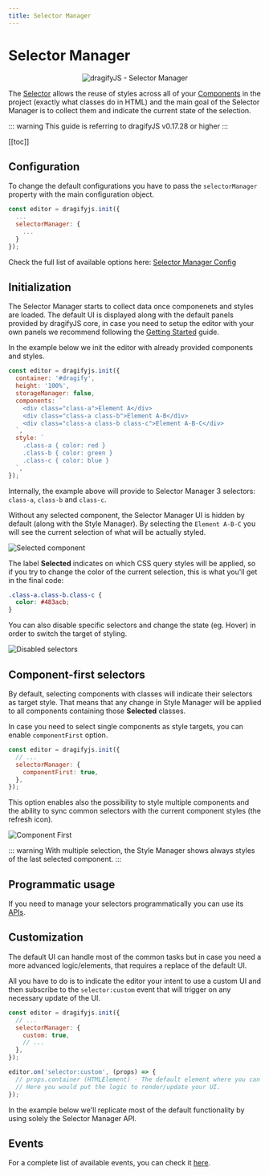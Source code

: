 ```yaml
---
title: Selector Manager
---
```


# Selector Manager

<p align="center"><img :src="$withBase('/selector-manager.jpg')" alt="dragifyJS - Selector Manager"/></p>

The [Selector] allows the reuse of styles across all of your [Components] in the project (exactly what classes do in HTML) and the main goal of the Selector Manager is to collect them and indicate the current state of the selection.

::: warning
This guide is referring to dragifyJS v0.17.28 or higher
:::

[[toc]]

## Configuration

To change the default configurations you have to pass the `selectorManager` property with the main configuration object.

```js
const editor = dragifyjs.init({
  ...
  selectorManager: {
    ...
  }
});
```

Check the full list of available options here: [Selector Manager Config](https://github.com/dragifyJS/dragifyjs/blob/master/src/selector_manager/config/config.ts)

## Initialization

The Selector Manager starts to collect data once componenets and styles are loaded. The default UI is displayed along with the default panels provided by dragifyJS core, in case you need to setup the editor with your own panels we recommend following the [Getting Started] guide.

In the example below we init the editor with already provided components and styles.

```js
const editor = dragifyjs.init({
  container: '#dragify',
  height: '100%',
  storageManager: false,
  components: `
    <div class="class-a">Element A</div>
    <div class="class-a class-b">Element A-B</div>
    <div class="class-a class-b class-c">Element A-B-C</div>
  `,
  style: `
    .class-a { color: red }
    .class-b { color: green }
    .class-c { color: blue }
  `,
});
```

Internally, the example above will provide to Selector Manager 3 selectors: `class-a`, `class-b` and `class-c`.

Without any selected component, the Selector Manager UI is hidden by default (along with the Style Manager). By selecting the `Element A-B-C` you will see the current selection of what will be actually styled.

<img :src="$withBase('/sm-selected-component.jpg')" alt="Selected component" style="display: block; margin: auto"/>

The label **Selected** indicates on which CSS query styles will be applied, so if you try to change the color of the current selection, this is what you'll get in the final code:

```css
.class-a.class-b.class-c {
  color: #483acb;
}
```

You can also disable specific selectors and change the state (eg. Hover) in order to switch the target of styling.

<img :src="$withBase('/sm-disable-selector.jpg')" alt="Disabled selectors" style="display: block; margin: auto"/>

## Component-first selectors

By default, selecting components with classes will indicate their selectors as target style. That means that any change in Style Manager will be applied to all components containing those **Selected** classes.

In case you need to select single components as style targets, you can enable `componentFirst` option.

```js
const editor = dragifyjs.init({
  // ...
  selectorManager: {
    componentFirst: true,
  },
});
```

This option enables also the possibility to style multiple components and the ability to sync common selectors with the current component styles (the refresh icon).

<img :src="$withBase('/sm-component-first.jpg')" alt="Component First" style="display: block; margin: auto"/>

::: warning
With multiple selection, the Style Manager shows always styles of the last selected component.
:::

## Programmatic usage

If you need to manage your selectors programmatically you can use its [APIs][Selector API].

## Customization

The default UI can handle most of the common tasks but in case you need a more advanced logic/elements, that requires a replace of the default UI.

All you have to do is to indicate the editor your intent to use a custom UI and then subscribe to the `selector:custom` event that will trigger on any necessary update of the UI.

```js
const editor = dragifyjs.init({
  // ...
  selectorManager: {
    custom: true,
    // ...
  },
});

editor.on('selector:custom', (props) => {
  // props.container (HTMLElement) - The default element where you can append your UI
  // Here you would put the logic to render/update your UI.
});
```

In the example below we'll replicate most of the default functionality by using solely the Selector Manager API.

<demo-viewer value="v8cgkLfr" height="500" darkcode/>

## Events

For a complete list of available events, you can check it [here](/api/selector_manager.html#available-events).

[Selector]: /api/selector.html
[Style Manager]: Style-manager.html
[Components]: Components.html
[Getting Started]: /getting-started.html
[Selector API]: /api/selector_manager.html
